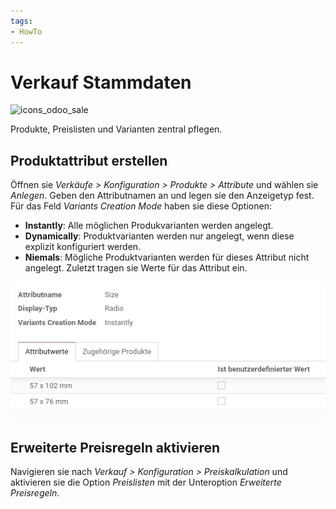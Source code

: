 ```yaml
---
tags:
- HowTo
---
```


# Verkauf Stammdaten
![icons_odoo_sale](assets/icons_odoo_sale.png)

Produkte, Preislisten und Varianten zentral pflegen.

## Produktattribut erstellen

Öffnen sie *Verkäufe > Konfiguration > Produkte > Attribute* und wählen sie *Anlegen*. Geben den Attributnamen an und legen sie den Anzeigetyp fest. Für das Feld *Variants Creation Mode* haben sie diese Optionen:
* **Instantly**: Alle möglichen Produkvarianten werden angelegt.
* **Dynamically**: Produktvarianten werden nur angelegt, wenn diese explizit konfiguriert werden.
* **Niemals**: Mögliche Produktvarianten werden für dieses Attribut nicht angelegt.
Zuletzt tragen sie Werte für das Attribut ein.

![](assets/Verkauf%20Stammdaten%20Produktattributte.png)

## Erweiterte Preisregeln aktivieren

Navigieren sie nach *Verkauf > Konfiguration > Preiskalkulation* und aktivieren sie die Option *Preislisten* mit der Unteroption *Erweiterte Preisregeln*.